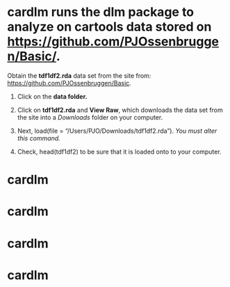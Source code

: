 
<!-- README.md is generated from README.Rmd. Please edit that file -->

# cardlm runs the **dlm** package to analyze on **cartools** data stored on <https://github.com/PJOssenbruggen/Basic/>.

Obtain the **tdf1df2.rda** data set from the site from:
<https://github.com/PJOssenbruggen/Basic>.

1.  Click on the **data folder.**

2.  Click on **tdf1df2.rda** and **View Raw**, which downloads the data
    set from the site into a *Downloads* folder on your computer.

3.  Next, load(file = “/Users/PJO/Downloads/tdf1df2.rda”). *You must
    alter this command.*

4.  Check, head(tdf1df2) to be sure that it is loaded onto to your
    computer.
# cardlm
# cardlm
# cardlm
# cardlm
